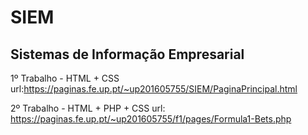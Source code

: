 # SIEM
## Sistemas de Informação Empresarial

1º Trabalho - HTML + CSS
url:https://paginas.fe.up.pt/~up201605755/SIEM/PaginaPrincipal.html


2º Trabalho - HTML + PHP + CSS 
url: https://paginas.fe.up.pt/~up201605755/f1/pages/Formula1-Bets.php

